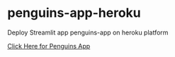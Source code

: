 # penguins-app-heroku
Deploy Streamlit app penguins-app on heroku platform

[Click Here for Penguins App](https://penguins-sru-app.herokuapp.com/)
